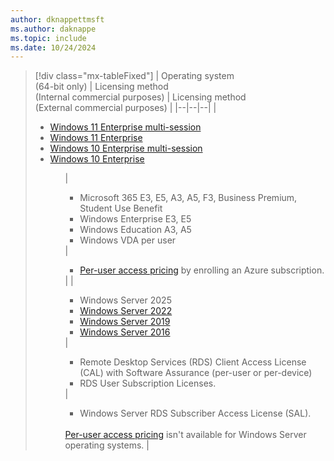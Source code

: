 ```yaml
---
author: dknappettmsft
ms.author: daknappe
ms.topic: include
ms.date: 10/24/2024
---
```


> [!div class="mx-tableFixed"]
> | Operating system<br />(64-bit only) | Licensing method<br />(Internal commercial purposes) | Licensing method<br />(External commercial purposes) |
> |--|--|--|
> | <ul><li>[Windows 11 Enterprise multi-session](/lifecycle/products/windows-11-enterprise-and-education)</li><li>[Windows 11 Enterprise](/lifecycle/products/windows-11-enterprise-and-education)</li><li>[Windows 10 Enterprise multi-session](/lifecycle/products/windows-10-enterprise-and-education)</li><li>[Windows 10 Enterprise](/lifecycle/products/windows-10-enterprise-and-education)</li><ul> | <ul><li>Microsoft 365 E3, E5, A3, A5, F3, Business Premium, Student Use Benefit</li><li>Windows Enterprise E3, E5</li><li>Windows Education A3, A5</li><li>Windows VDA per user</li></ul> | <ul><li>[Per-user access pricing](../licensing.md#per-user-access-pricing-for-external-commercial-purposes-to-use-azure-virtual-desktop) by enrolling an Azure subscription.</li></ul> |
> | <ul><li>Windows Server 2025</li><li>[Windows Server 2022](/lifecycle/products/windows-server-2022)</li><li>[Windows Server 2019](/lifecycle/products/windows-server-2019)</li><li>[Windows Server 2016](/lifecycle/products/windows-server-2016)</li></ul> | <ul><li>Remote Desktop Services (RDS) Client Access License (CAL) with Software Assurance (per-user or per-device)</li><li>RDS User Subscription Licenses.</li></ul> | <ul><li>Windows Server RDS Subscriber Access License (SAL).</li></ul><br />[Per-user access pricing](../licensing.md#per-user-access-pricing-for-external-commercial-purposes-to-use-azure-virtual-desktop) isn't available for Windows Server operating systems. |
